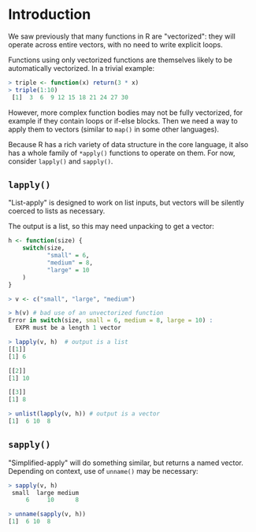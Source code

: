 # Introduction

We saw previously that many functions in R are "vectorized": they will operate across entire vectors, with no need to write explicit loops. 

Functions using only vectorized functions are themselves likely to be automatically vectorized.
In a trivial example:

```R
> triple <- function(x) return(3 * x)
> triple(1:10)
 [1]  3  6  9 12 15 18 21 24 27 30
 ```

However, more complex function bodies may not be fully vectorized, for example if they contain loops or if-else blocks. 
Then we need a way to apply them to vectors (similar to `map()` in some other languages).

Because R has a rich variety of data structure in the core language, it also has a whole family of `*apply()` functions to operate on them.
For now, consider `lapply()` and `sapply()`.

## `lapply()`

"List-apply" is designed to work on list inputs, but vectors will be silently coerced to lists as necessary.

The output is a list, so this may need unpacking to get a vector:

```R
h <- function(size) {
    switch(size,
           "small" = 6,
           "medium" = 8,
           "large" = 10
    )
}

> v <- c("small", "large", "medium")

> h(v) # bad use of an unvectorized function
Error in switch(size, small = 6, medium = 8, large = 10) : 
  EXPR must be a length 1 vector

> lapply(v, h)  # output is a list
[[1]]
[1] 6

[[2]]
[1] 10

[[3]]
[1] 8

> unlist(lapply(v, h)) # output is a vector
[1]  6 10  8
```

## `sapply()`

"Simplified-apply" will do something similar, but returns a named vector. 
Depending on context, use of `unname()` may be necessary:

```R
> sapply(v, h)
 small  large medium 
     6     10      8 

> unname(sapply(v, h))
[1]  6 10  8
```
